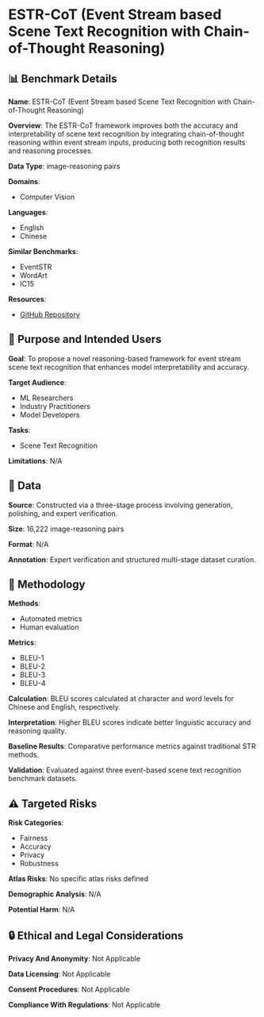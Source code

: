 # ESTR-CoT (Event Stream based Scene Text Recognition with Chain-of-Thought Reasoning)

## 📊 Benchmark Details

**Name**: ESTR-CoT (Event Stream based Scene Text Recognition with Chain-of-Thought Reasoning)

**Overview**: The ESTR-CoT framework improves both the accuracy and interpretability of scene text recognition by integrating chain-of-thought reasoning within event stream inputs, producing both recognition results and reasoning processes.

**Data Type**: image-reasoning pairs

**Domains**:
- Computer Vision

**Languages**:
- English
- Chinese

**Similar Benchmarks**:
- EventSTR
- WordArt
- IC15

**Resources**:
- [GitHub Repository](https://github.com/Event-AHU/ESTR-CoT)

## 🎯 Purpose and Intended Users

**Goal**: To propose a novel reasoning-based framework for event stream scene text recognition that enhances model interpretability and accuracy.

**Target Audience**:
- ML Researchers
- Industry Practitioners
- Model Developers

**Tasks**:
- Scene Text Recognition

**Limitations**: N/A

## 💾 Data

**Source**: Constructed via a three-stage process involving generation, polishing, and expert verification.

**Size**: 16,222 image-reasoning pairs

**Format**: N/A

**Annotation**: Expert verification and structured multi-stage dataset curation.

## 🔬 Methodology

**Methods**:
- Automated metrics
- Human evaluation

**Metrics**:
- BLEU-1
- BLEU-2
- BLEU-3
- BLEU-4

**Calculation**: BLEU scores calculated at character and word levels for Chinese and English, respectively.

**Interpretation**: Higher BLEU scores indicate better linguistic accuracy and reasoning quality.

**Baseline Results**: Comparative performance metrics against traditional STR methods.

**Validation**: Evaluated against three event-based scene text recognition benchmark datasets.

## ⚠️ Targeted Risks

**Risk Categories**:
- Fairness
- Accuracy
- Privacy
- Robustness

**Atlas Risks**:
No specific atlas risks defined

**Demographic Analysis**: N/A

**Potential Harm**: N/A

## 🔒 Ethical and Legal Considerations

**Privacy And Anonymity**: Not Applicable

**Data Licensing**: Not Applicable

**Consent Procedures**: Not Applicable

**Compliance With Regulations**: Not Applicable
